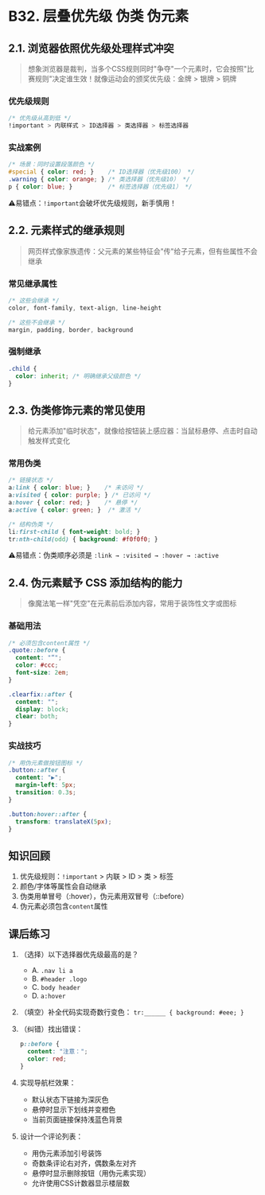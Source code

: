 # B32. 层叠优先级 伪类 伪元素

## 2.1. 浏览器依照优先级处理样式冲突

> 想象浏览器是裁判，当多个CSS规则同时"争夺"一个元素时，它会按照"比赛规则"决定谁生效！就像运动会的颁奖优先级：金牌 > 银牌 > 铜牌

### 优先级规则

```css
/* 优先级从高到低 */
!important > 内联样式 > ID选择器 > 类选择器 > 标签选择器
```

### 实战案例

```css
/* 场景：同时设置段落颜色 */
#special { color: red; }    /* ID选择器（优先级100） */
.warning { color: orange; } /* 类选择器（优先级10） */
p { color: blue; }          /* 标签选择器（优先级1） */
```

⚠️易错点：`!important`会破坏优先级规则，新手慎用！

## 2.2. 元素样式的继承规则

> 网页样式像家族遗传：父元素的某些特征会"传"给子元素，但有些属性不会继承

### 常见继承属性
```css
/* 这些会继承 */
color, font-family, text-align, line-height

/* 这些不会继承 */
margin, padding, border, background
```

### 强制继承
```css
.child {
  color: inherit; /* 明确继承父级颜色 */
}
```

## 2.3. 伪类修饰元素的常见使用

> 给元素添加"临时状态"，就像给按钮装上感应器：当鼠标悬停、点击时自动触发样式变化

### 常用伪类

```css
/* 链接状态 */
a:link { color: blue; }    /* 未访问 */
a:visited { color: purple; } /* 已访问 */
a:hover { color: red; }    /* 悬停 */
a:active { color: green; }  /* 激活 */

/* 结构伪类 */
li:first-child { font-weight: bold; }
tr:nth-child(odd) { background: #f0f0f0; }
```

⚠️易错点：伪类顺序必须是 `:link → :visited → :hover → :active`

## 2.4. 伪元素赋予 CSS 添加结构的能力

> 像魔法笔一样"凭空"在元素前后添加内容，常用于装饰性文字或图标

### 基础用法

```css
/* 必须包含content属性 */
.quote::before {
  content: "“";
  color: #ccc;
  font-size: 2em;
}

.clearfix::after {
  content: "";
  display: block;
  clear: both;
}
```

### 实战技巧

```css
/* 用伪元素做按钮图标 */
.button::after {
  content: "▶";
  margin-left: 5px;
  transition: 0.3s;
}

.button:hover::after {
  transform: translateX(5px);
}
```

## 知识回顾

1. 优先级规则：`!important` > 内联 > ID > 类 > 标签
2. 颜色/字体等属性会自动继承
3. 伪类用单冒号（:hover），伪元素用双冒号（::before）
4. 伪元素必须包含`content`属性

## 课后练习

1. （选择）以下选择器优先级最高的是？
   - A. `.nav li a`
   - B. `#header .logo`
   - C. `body header`
   - D. `a:hover`

2. （填空）补全代码实现奇数行变色：
   `tr:______ { background: #eee; }`

3. （纠错）找出错误：
   ```css
   p::before {
     content: "注意：";
     color: red;
   }
   ```

4. 实现导航栏效果：
   - 默认状态下链接为深灰色
   - 悬停时显示下划线并变橙色
   - 当前页面链接保持浅蓝色背景

5. 设计一个评论列表：
   - 用伪元素添加引号装饰
   - 奇数条评论右对齐，偶数条左对齐
   - 悬停时显示删除按钮（用伪元素实现）
   - 允许使用CSS计数器显示楼层数
